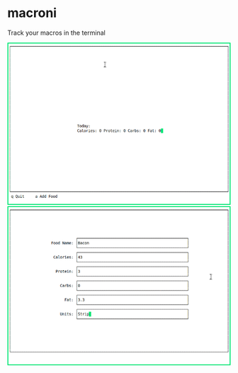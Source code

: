 # macroni
Track your macros in the terminal

![Screenshot of the main page](./screenshot.png)
![Screenshot of adding a food item](./screenshot2.png)
